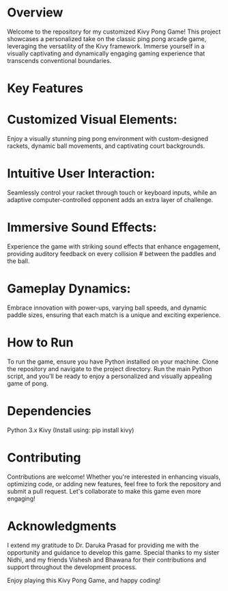 # Overview
Welcome to the repository for my customized Kivy Pong Game! This project showcases a personalized take on the classic ping pong arcade game, leveraging the versatility of the Kivy framework. Immerse yourself in a visually captivating and dynamically engaging gaming experience that transcends conventional boundaries.

# Key Features
# Customized Visual Elements: 
Enjoy a visually stunning ping pong environment with custom-designed rackets, dynamic ball movements, and captivating court backgrounds.
# Intuitive User Interaction: 
Seamlessly control your racket through touch or keyboard inputs, while an adaptive computer-controlled opponent adds an extra layer of challenge.
# Immersive Sound Effects: 
Experience the game with striking sound effects that enhance engagement, providing auditory feedback on every collision # between the paddles and the ball.
# Gameplay Dynamics: 
Embrace innovation with power-ups, varying ball speeds, and dynamic paddle sizes, ensuring that each match is a unique and exciting experience.

# How to Run
To run the game, ensure you have Python installed on your machine. Clone the repository and navigate to the project directory. Run the main Python script, and you'll be ready to enjoy a personalized and visually appealing game of pong.

# Dependencies
Python 3.x
Kivy (Install using: pip install kivy)

# Contributing
Contributions are welcome! Whether you're interested in enhancing visuals, optimizing code, or adding new features, feel free to fork the repository and submit a pull request. Let's collaborate to make this game even more engaging!

# Acknowledgments
I extend my gratitude to Dr. Daruka Prasad for providing me with the opportunity and guidance to develop this game. Special thanks to my sister Nidhi, and my friends Vishesh and Bhawana for their contributions and support throughout the development process.

Enjoy playing this Kivy Pong Game, and happy coding!
